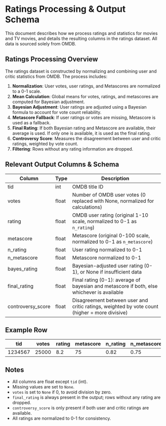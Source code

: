 # Ratings Processing & Output Schema

This document describes how we process ratings and statistics for movies and TV movies, and details the resulting columns in the ratings dataset. All data is sourced solely from OMDB.

## Ratings Processing Overview


The ratings dataset is constructed by normalizing and combining user and critic statistics from OMDB. The process includes:

1. **Normalization**: User votes, user ratings, and Metascores are normalized to a 0-1 scale.
2. **Mean Calculation**: Global means for votes, ratings, and metascores are computed for Bayesian adjustment.
3. **Bayesian Adjustment**: User ratings are adjusted using a Bayesian formula to account for vote count reliability.
4. **Metascore Fallback**: If user ratings or votes are missing, Metascore is used as a fallback.
5. **Final Rating**: If both Bayesian rating and Metascore are available, their average is used. If only one is available, it is used as the final rating.
6. **Controversy Score**: Measures the disagreement between user and critic ratings, weighted by vote count.
7. **Filtering**: Rows without any rating information are dropped.

## Relevant Output Columns & Schema

| Column            | Type      | Description                                                                                 |
|-------------------|-----------|---------------------------------------------------------------------------------------------|
| tid               | int       | OMDB title ID                                                                               |
| votes             | float     | Number of OMDB user votes (0 replaced with None, normalized for calculations)               |
| rating            | float     | OMDB user rating (original 1-10 scale, normalized to 0-1 as `n_rating`)                     |
| metascore         | float     | Metascore (original 0-100 scale, normalized to 0-1 as `n_metascore`)                        |
| n_rating          | float     | User rating normalized to 0-1                                                               |
| n_metascore       | float     | Metascore normalized to 0-1                                                                 |
| bayes_rating      | float     | Bayesian-adjusted user rating (0-1), or None if insufficient data                            |
| final_rating      | float     | Final rating (0-1): average of bayesian and metascore if both, else whichever is available   |
| controversy_score | float     | Disagreement between user and critic ratings, weighted by vote count (higher = more divisive)|

## Example Row

| tid      | votes   | rating | metascore | n_rating | n_metascore | bayes_rating | final_rating | controversy_score |
|----------|---------|--------|-----------|----------|-------------|--------------|--------------|------------------|
| 1234567  | 25000   | 8.2    | 75        | 0.82     | 0.75        | 0.81         | 0.78         | 0.03             |

## Notes
- All columns are float except `tid` (int).
- Missing values are set to `None`.
- `votes` is set to `None` if 0, to avoid division by zero.
- `final_rating` is always present in the output; rows without any rating are dropped.
- `controversy_score` is only present if both user and critic ratings are available.
- All ratings are normalized to 0-1 for consistency.

